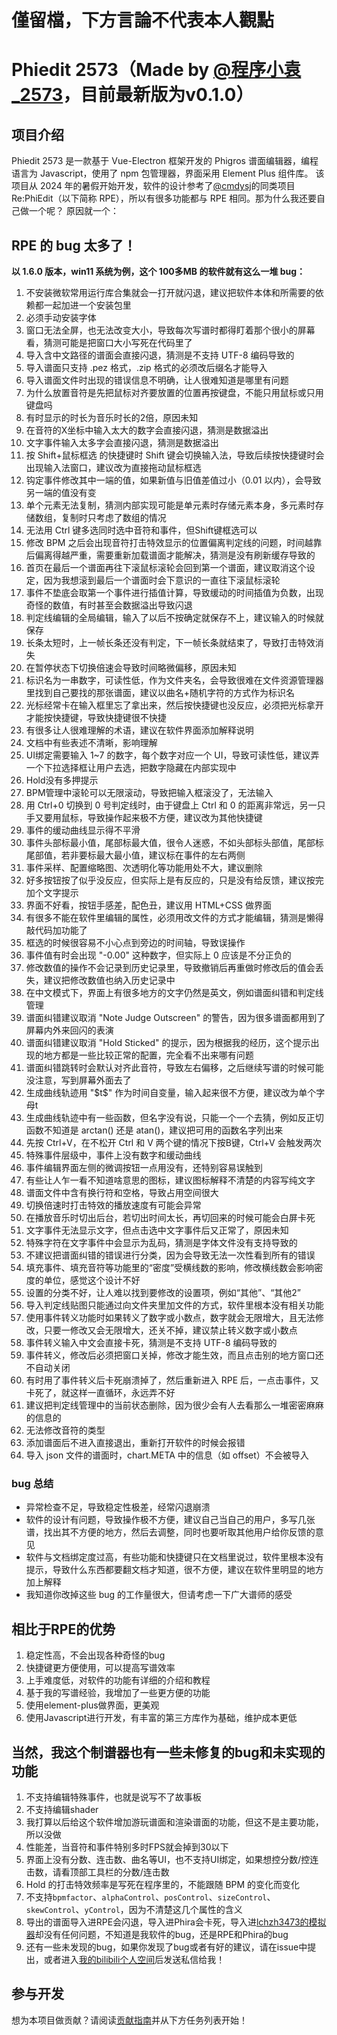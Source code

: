 # 僅留檔，下方言論不代表本人觀點
# Phiedit 2573（Made by [@程序小袁_2573](https://space.bilibili.com/522248560)，目前最新版为v0.1.0）

## 项目介绍
Phiedit 2573 是一款基于 Vue-Electron 框架开发的 Phigros 谱面编辑器，编程语言为 Javascript，使用了 npm 包管理器，界面采用 Element Plus 组件库。
该项目从 2024 年的暑假开始开发，软件的设计参考了[@cmdysj](https://space.bilibili.com/252635690)的同类项目 Re:PhiEdit（以下简称 RPE），所以有很多功能都与 RPE 相同。那为什么我还要自己做一个呢？
原因就一个：

## RPE 的 bug 太多了！
**以 1.6.0 版本，win11 系统为例，这个 100多MB 的软件就有这么一堆 bug：**
1. 不安装微软常用运行库合集就会一打开就闪退，建议把软件本体和所需要的依赖都一起加进一个安装包里
2. 必须手动安装字体
3. 窗口无法全屏，也无法改变大小，导致每次写谱时都得盯着那个很小的屏幕看，猜测可能是把窗口大小写死在代码里了
4. 导入含中文路径的谱面会直接闪退，猜测是不支持 UTF-8 编码导致的
5. 导入谱面只支持 .pez 格式，.zip 格式的必须改后缀名才能导入
6. 导入谱面文件时出现的错误信息不明确，让人很难知道是哪里有问题
7. 为什么放置音符是先把鼠标对齐要放置的位置再按键盘，不能只用鼠标或只用键盘吗
8. 有时显示的时长为音乐时长的2倍，原因未知
9. 在音符的X坐标中输入太大的数字会直接闪退，猜测是数据溢出
10. 文字事件输入太多字会直接闪退，猜测是数据溢出
11. 按 Shift+鼠标框选 的快捷键时 Shift 键会切换输入法，导致后续按快捷键时会出现输入法窗口，建议改为直接拖动鼠标框选
12. 钩定事件修改其中一端的值，如果新值与旧值差值过小（0.01 以内），会导致另一端的值没有变
13. 单个元素无法复制，猜测内部实现可能是单元素时存储元素本身，多元素时存储数组，复制时只考虑了数组的情况
14. 无法用 Ctrl 键多选同时选中音符和事件，但Shift键框选可以
15. 修改 BPM 之后会出现音符打击特效显示的位置偏离判定线的问题，时间越靠后偏离得越严重，需要重新加载谱面才能解决，猜测是没有刷新缓存导致的
16. 首页在最后一个谱面再往下滚鼠标滚轮会回到第一个谱面，建议取消这个设定，因为我想滚到最后一个谱面时会下意识的一直往下滚鼠标滚轮
17. 事件不垫底会取第一个事件进行插值计算，导致缓动的时间插值为负数，出现奇怪的数值，有时甚至会数据溢出导致闪退
18. 判定线编辑的全局编辑，输入了以后不按确定就保存不上，建议输入的时候就保存
19. 长条太短时，上一帧长条还没有判定，下一帧长条就结束了，导致打击特效消失
20. 在暂停状态下切换倍速会导致时间略微偏移，原因未知
21. 标识名为一串数字，可读性低，作为文件夹名，会导致很难在文件资源管理器里找到自己要找的那张谱面，建议以曲名+随机字符的方式作为标识名
22. 光标经常卡在输入框里忘了拿出来，然后按快捷键也没反应，必须把光标拿开才能按快捷键，导致快捷键很不快捷
23. 有很多让人很难理解的术语，建议在软件界面添加解释说明
24. 文档中有些表述不清晰，影响理解
25. UI绑定需要输入 1~7 的数字，每个数字对应一个 UI，导致可读性低，建议弄一个下拉选择框让用户去选，把数字隐藏在内部实现中
26. Hold没有多押提示
27. BPM管理中滚轮可以无限滚动，导致把输入框滚没了，无法输入
28. 用 Ctrl+0 切换到 0 号判定线时，由于键盘上 Ctrl 和 0 的距离非常远，另一只手又要用鼠标，导致操作起来极不方便，建议改为其他快捷键
29. 事件的缓动曲线显示得不平滑
30. 事件头部标最小值，尾部标最大值，很令人迷惑，不如头部标头部值，尾部标尾部值，若非要标最大最小值，建议标在事件的左右两侧
31. 事件采样、配置缩略图、次透明化等功能用处不大，建议删除
32. 好多按钮按了似乎没反应，但实际上是有反应的，只是没有给反馈，建议按完加个文字提示
33. 界面不好看，按钮手感差，配色丑，建议用 HTML+CSS 做界面
34. 有很多不能在软件里编辑的属性，必须用改文件的方式才能编辑，猜测是懒得敲代码加功能了
35. 框选的时候很容易不小心点到旁边的时间轴，导致误操作
36. 事件值有时会出现 "-0.00" 这种数字，但实际上 0 应该是不分正负的
37. 修改数值的操作不会记录到历史记录里，导致撤销后再重做时修改后的值会丢失，建议把修改数值也纳入历史记录中
38. 在中文模式下，界面上有很多地方的文字仍然是英文，例如谱面纠错和判定线管理
39. 谱面纠错建议取消 "Note Judge Outscreen" 的警告，因为很多谱面都用到了屏幕内外来回闪的表演
40. 谱面纠错建议取消 "Hold Sticked" 的提示，因为根据我的经历，这个提示出现的地方都是一些比较正常的配置，完全看不出来哪有问题
41. 谱面纠错跳转时会默认对齐此音符，导致左右偏移，之后继续写谱的时候可能没注意，写到屏幕外面去了
42. 生成曲线轨迹用 "\$t\$" 作为时间自变量，输入起来很不方便，建议改为单个字母t
43. 生成曲线轨迹中有一些函数，但名字没有说，只能一个一个去猜，例如反正切函数不知道是 arctan() 还是 atan()，建议把可用的函数名字列出来
44. 先按 Ctrl+V，在不松开 Ctrl 和 V 两个键的情况下按B键，Ctrl+V 会触发两次
45. 特殊事件层级中，事件上没有数字和缓动曲线
46. 事件编辑界面左侧的微调按钮一点用没有，还特别容易误触到
47. 有些让人乍一看不知道啥意思的图标，建议图标解释不清楚的内容写纯文字
48. 谱面文件中含有换行符和空格，导致占用空间很大
49. 切换倍速时打击特效的播放速度有可能会异常
50. 在播放音乐时切出后台，若切出时间太长，再切回来的时候可能会白屏卡死
51. 文字事件无法显示文字，但点击选中文字事件后又正常了，原因未知
52. 特殊字符在文字事件中会显示为乱码，猜测是字体文件没有支持导致的
53. 不建议把谱面纠错的错误进行分类，因为会导致无法一次性看到所有的错误
54. 填充事件、填充音符等功能里的“密度”受横线数的影响，修改横线数会影响密度的单位，感觉这个设计不好
55. 设置的分类不好，让人难以找到要修改的设置项，例如“其他”、“其他2”
56. 导入判定线贴图只能通过向文件夹里加文件的方式，软件里根本没有相关功能
57. 使用事件转义功能时如果转义了数字或小数点，数字就会无限增大，且无法修改，只要一修改又会无限增大，还关不掉，建议禁止转义数字或小数点
58. 事件转义输入中文会直接卡死，猜测是不支持 UTF-8 编码导致的
59. 事件转义，修改后必须把窗口关掉，修改才能生效，而且点击别的地方窗口还不自动关闭
60. 有时用了事件转义后卡死崩溃掉了，然后重新进入 RPE 后，一点击事件，又卡死了，就这样一直循环，永远弄不好
61. 建议把判定线管理中的当前状态删除，因为很少会有人去看那么一堆密密麻麻的信息的
62. 无法修改音符的类型
63. 添加谱面后不进入直接退出，重新打开软件的时候会报错
64. 导入 json 文件的谱面时，chart.META 中的信息（如 offset）不会被导入

### bug 总结
- 异常检查不足，导致稳定性极差，经常闪退崩溃
- 软件的设计有问题，导致操作极不方便，建议自己当自己的用户，多写几张谱，找出其不方便的地方，然后去调整，同时也要听取其他用户给你反馈的意见
- 软件与文档绑定度过高，有些功能和快捷键只在文档里说过，软件里根本没有提示，导致什么东西都要翻文档才知道，很不方便，建议在软件里明显的地方加上解释
- 我知道你改掉这些 bug 的工作量很大，但请考虑一下广大谱师的感受


## 相比于RPE的优势
1. 稳定性高，不会出现各种奇怪的bug
2. 快捷键更方便使用，可以提高写谱效率
3. 上手难度低，对软件的功能有详细的介绍和教程
4. 基于我的写谱经验，我增加了一些更方便的功能
5. 使用element-plus做界面，更美观
6. 使用Javascript进行开发，有丰富的第三方库作为基础，维护成本更低

## 当然，我这个制谱器也有一些未修复的bug和未实现的功能
1. 不支持编辑特殊事件，也就是说写不了故事板
2. 不支持编辑shader
3. 我打算以后给这个软件增加游玩谱面和渲染谱面的功能，但这不是主要功能，所以没做
4. 性能差，当音符和事件特别多时FPS就会掉到30以下
5. 界面上没有分数、连击数、曲名等UI，也不支持UI绑定，如果想控分数/控连击数，请看顶部工具栏的分数/连击数
6. Hold 的打击特效频率是写死在程序里的，不能跟随 BPM 的变化而变化
7. 不支持`bpmfactor`、`alphaControl`、`posControl`、`sizeControl`、`skewControl`、`yControl`，因为不清楚这几个属性的含义
8. 导出的谱面导入进RPE会闪退，导入进Phira会卡死，导入进[lchzh3473的模拟器](https://lchzh3473.github.io/sim-phi/)却没有任何问题，不知道是我软件的bug，还是RPE和Phira的bug
9. 还有一些未发现的bug，如果你发现了bug或者有好的建议，请在issue中提出，或者进入[我的bilibili个人空间](https://space.bilibili.com/522248560)后发送私信给我！

## 参与开发  
想为本项目做贡献？请阅读[贡献指南](CONTRIBUTING.md)并从下方任务列表开始！

<!-- lchzh3473，cmdysj，XSilence_10231，大佬们能不能不要拉黑我啊，啊啊啊呜呜呜，球球了~ -->

